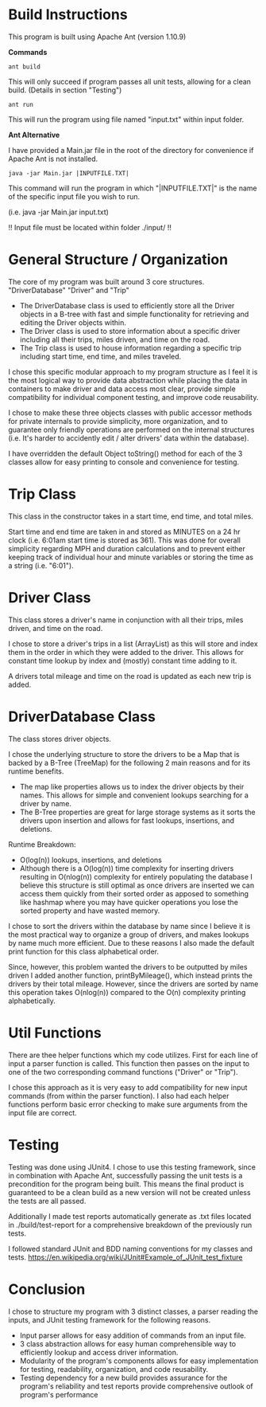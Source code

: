 # Build Instructions
This program is built using Apache Ant (version 1.10.9)

**Commands**

```
ant build
```
This will only succeed if program passes all unit tests, allowing for a clean build. (Details in section "Testing")
```
ant run
```
This will run the program using file named "input.txt" within input folder.

**Ant Alternative**

I have provided a Main.jar file in the root of the directory for convenience if Apache Ant is not installed.
```
java -jar Main.jar |INPUTFILE.TXT|
```
This command will run the program in which "|INPUTFILE.TXT|" is the name of the specific input file you wish to run.

(i.e. java -jar Main.jar input.txt)

!! Input file must be located within folder ./input/ !!

# General Structure / Organization
 The core of my program was built around 3 core structures. "DriverDatabase" "Driver" and "Trip"
 - The DriverDatabase class is used to efficiently store all the Driver objects in a B-tree with fast and simple functionality for retrieving and editing the Driver objects within.
 - The Driver class is used to store information about a specific driver including all their trips, miles driven, and time on the road.
 - The Trip class is used to house information regarding a specific trip including start time, end time, and miles traveled.

 I chose this specific modular approach to my program structure as I feel it is the most logical way to provide data abstraction while placing the data in containers to make driver and data access most clear, provide simple compatibility for individual component testing, and improve code reusability.

 I chose to make these three objects classes with public accessor methods for private internals to provide simplicity, more organization, and to guarantee only friendly operations are performed on the internal structures (i.e. It's harder to accidently edit / alter drivers' data within the database).

I have overridden the default Object toString() method for each of the 3 classes allow for easy printing to console and convenience for testing.
# Trip Class
 This class in the constructor takes in a start time, end time, and total miles.

Start time and end time are taken in and stored as MINUTES on a 24 hr clock (i.e. 6:01am start time is stored as 361). This was done for overall simplicity regarding MPH and duration calculations and to prevent either keeping track of individual hour and minute variables or storing the time as a string (i.e. "6:01").
# Driver Class
This class stores a driver's name in conjunction with all their trips, miles driven, and time on the road.

I chose to store a driver's trips in a list (ArrayList) as this will store and index them in the order in which they were added to the driver. This allows for constant time lookup by index and (mostly) constant time adding to it.

A drivers total mileage and time on the road is updated as each new trip is added.
# DriverDatabase Class
The class stores driver objects.

I chose the underlying structure to store the drivers to be a Map that is backed by a B-Tree (TreeMap) for the following 2 main reasons and for its runtime benefits.
- The map like properties allows us to index the driver objects by their names. This allows for simple and convenient lookups searching for a driver by name.
- The B-Tree properties are great for large storage systems as it sorts the drivers upon insertion and allows for fast lookups, insertions, and deletions.

Runtime Breakdown:
  - O(log(n)) lookups, insertions, and deletions
  - Although there is a O(log(n)) time complexity for inserting drivers resulting in O(nlog(n)) complexity for entirely populating the database I believe this structure is still optimal as once drivers are inserted we can access them quickly from their sorted order as apposed to something like hashmap where you may have quicker operations you lose the sorted property and have wasted memory.

I chose to sort the drivers within the database by name since I believe it is the most practical way to organize a group of drivers, and makes lookups by name much more efficient. Due to these reasons I also made the default print function for this class alphabetical order.

Since, however, this problem wanted the drivers to be outputted by miles driven I added another function, printByMileage(), which instead prints the drivers by their total mileage. However, since the drivers are sorted by name this operation takes O(nlog(n)) compared to the O(n) complexity printing alphabetically.
# Util Functions
There are thee helper functions which my code utilizes.
First for each line of input a parser function is called. This function then passes on the input to one of the two corresponding command functions ("Driver" or "Trip").

I chose this approach as it is very easy to add compatibility for new input commands (from within the parser function).
I also had each helper functions perform basic error checking to make sure arguments from the input file are correct.
# Testing
Testing was done using JUnit4.
I chose to use this testing framework, since in combination with Apache Ant, successfully passing the unit tests is a precondition for the program being built. This means the final product is guaranteed to be a clean build as a new version will not be created unless the tests are all passed.

Additionally I made test reports automatically generate as .txt files located in ./build/test-report for a comprehensive breakdown of the previously run tests.

I followed standard JUnit and BDD naming conventions for my classes and tests.
https://en.wikipedia.org/wiki/JUnit#Example_of_JUnit_test_fixture
# Conclusion
I chose to structure my program with 3 distinct classes, a parser reading the inputs, and JUnit testing framework for the following reasons.
- Input parser allows for easy addition of commands from an input file.
- 3 class abstraction allows for easy human comprehensible way to efficiently lookup and access driver information.
- Modularity of the program's components allows for easy implementation for testing, readability, organization, and code reusability.
- Testing dependency for a new build provides assurance for the program's reliability and test reports provide comprehensive outlook of program's performance
